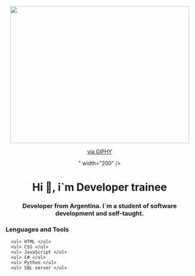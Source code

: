 <div id="header" align="center"> 
  <img src="https://giphy.com/embed/MF1kR4YmC2Z20" width="480" height="367" frameBorder="0" class="giphy-embed" allowFullScreen></iframe><p><a href="https://giphy.com/gifs/90s-computer-MF1kR4YmC2Z20">via GIPHY</a></p>" width="200" />
  <h1 align="center"> Hi 👋, i`m Developer trainee </h1>
  <h3 align="center"> Developer from Argentina. I`m a student of software development and self-taught. </h3>
</div>

<div align="left">
  <h3> Lenguages and Tools </h3>
  <div>
     
      <ul> HTML </ul>
      <ul> CSS </ul>
      <ul> JavaScript </ul>
      <ul> C# </ul>
      <ul> Python </ul>
      <ul> SQL server </ul>
   
  </div>
</div>

### 

<!--
**AbelAlmada92/AbelAlmada92** is a ✨ _special_ ✨ repository because its `README.md` (this file) appears on your GitHub profile.

Here are some ideas to get you started:

- 🔭 I’m currently working on ...
- 🌱 I’m currently learning ...
- 👯 I’m looking to collaborate on ...
- 🤔 I’m looking for help with ...
- 💬 Ask me about ...
- 📫 How to reach me: ...
- 😄 Pronouns: ...
- ⚡ Fun fact: ...
-->
